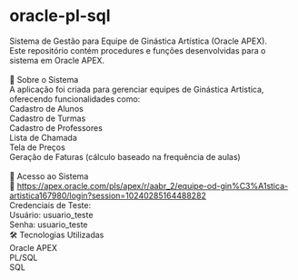 # oracle-pl-sql
Sistema de Gestão para Equipe de Ginástica Artística (Oracle APEX).
<br/>
Este repositório contém procedures e funções desenvolvidas para o sistema em Oracle APEX.
<br/>
<br/>
📌 Sobre o Sistema
<br/>
A aplicação foi criada para gerenciar equipes de Ginástica Artística, oferecendo funcionalidades como:
<br/>
Cadastro de Alunos
<br/>
Cadastro de Turmas
<br/>
Cadastro de Professores
<br/>
Lista de Chamada
<br/>
Tela de Preços
<br/>
Geração de Faturas (cálculo baseado na frequência de aulas)
<br/>
<br/>
🔗 Acesso ao Sistema
<br/>
🔗 https://apex.oracle.com/pls/apex/r/aabr_2/equipe-od-gin%C3%A1stica-artistica167980/login?session=10240285164488282 
<br/>
Credenciais de Teste:
<br/>
Usuário: usuario_teste
<br/>
Senha: usuario_teste
<br/>
🛠 Tecnologias Utilizadas
<br/>
Oracle APEX
<br/>
PL/SQL
<br/>
SQL